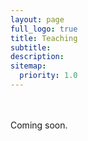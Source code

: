 ```yaml
---
layout: page
full_logo: true
title: Teaching
subtitle: 
description: 
sitemap:
  priority: 1.0
---
```

<br>
<br>
Coming soon.
<br>
<br>
